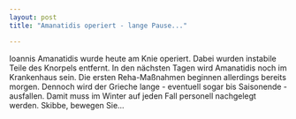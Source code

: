 ```yaml
---
layout: post
title: "Amanatidis operiert - lange Pause..."

---
```


Ioannis Amanatidis wurde heute am Knie operiert. Dabei wurden instabile Teile des Knorpels entfernt. In den nächsten Tagen wird Amanatidis noch im Krankenhaus sein. Die ersten Reha-Maßnahmen beginnen allerdings bereits morgen. Dennoch wird der Grieche lange - eventuell sogar bis Saisonende - ausfallen. Damit muss im Winter auf jeden Fall personell nachgelegt werden. Skibbe, bewegen Sie...


